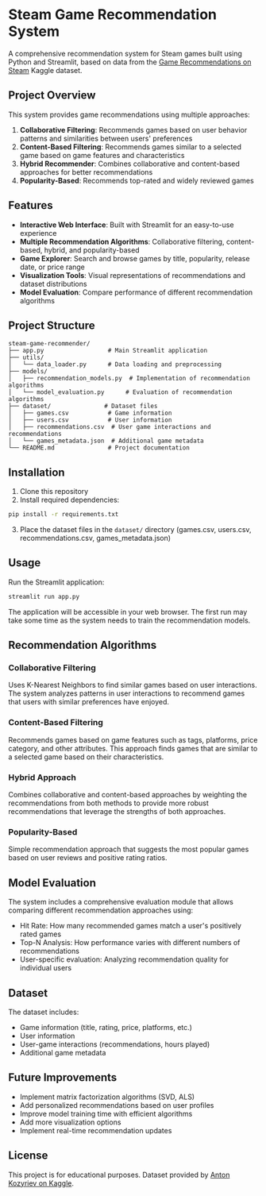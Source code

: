 # Steam Game Recommendation System

A comprehensive recommendation system for Steam games built using Python and Streamlit, based on data from the [Game Recommendations on Steam](https://www.kaggle.com/datasets/antonkozyriev/game-recommendations-on-steam) Kaggle dataset.

## Project Overview

This system provides game recommendations using multiple approaches:

1. **Collaborative Filtering**: Recommends games based on user behavior patterns and similarities between users' preferences
2. **Content-Based Filtering**: Recommends games similar to a selected game based on game features and characteristics
3. **Hybrid Recommender**: Combines collaborative and content-based approaches for better recommendations
4. **Popularity-Based**: Recommends top-rated and widely reviewed games

## Features

- **Interactive Web Interface**: Built with Streamlit for an easy-to-use experience
- **Multiple Recommendation Algorithms**: Collaborative filtering, content-based, hybrid, and popularity-based
- **Game Explorer**: Search and browse games by title, popularity, release date, or price range
- **Visualization Tools**: Visual representations of recommendations and dataset distributions
- **Model Evaluation**: Compare performance of different recommendation algorithms

## Project Structure

```
steam-game-recommender/
├── app.py                  # Main Streamlit application
├── utils/
│   └── data_loader.py      # Data loading and preprocessing
├── models/
│   ├── recommendation_models.py  # Implementation of recommendation algorithms
│   └── model_evaluation.py      # Evaluation of recommendation algorithms
├── dataset/               # Dataset files
│   ├── games.csv           # Game information
│   ├── users.csv           # User information
│   ├── recommendations.csv  # User game interactions and recommendations
│   └── games_metadata.json  # Additional game metadata
└── README.md               # Project documentation
```

## Installation

1. Clone this repository
2. Install required dependencies:

```bash
pip install -r requirements.txt
```

3. Place the dataset files in the `dataset/` directory (games.csv, users.csv, recommendations.csv, games_metadata.json)

## Usage

Run the Streamlit application:

```bash
streamlit run app.py
```

The application will be accessible in your web browser. The first run may take some time as the system needs to train the recommendation models.

## Recommendation Algorithms

### Collaborative Filtering

Uses K-Nearest Neighbors to find similar games based on user interactions. The system analyzes patterns in user interactions to recommend games that users with similar preferences have enjoyed.

### Content-Based Filtering

Recommends games based on game features such as tags, platforms, price category, and other attributes. This approach finds games that are similar to a selected game based on their characteristics.

### Hybrid Approach

Combines collaborative and content-based approaches by weighting the recommendations from both methods to provide more robust recommendations that leverage the strengths of both approaches.

### Popularity-Based

Simple recommendation approach that suggests the most popular games based on user reviews and positive rating ratios.

## Model Evaluation

The system includes a comprehensive evaluation module that allows comparing different recommendation approaches using:

- Hit Rate: How many recommended games match a user's positively rated games
- Top-N Analysis: How performance varies with different numbers of recommendations
- User-specific evaluation: Analyzing recommendation quality for individual users

## Dataset

The dataset includes:

- Game information (title, rating, price, platforms, etc.)
- User information
- User-game interactions (recommendations, hours played)
- Additional game metadata

## Future Improvements

- Implement matrix factorization algorithms (SVD, ALS)
- Add personalized recommendations based on user profiles
- Improve model training time with efficient algorithms
- Add more visualization options
- Implement real-time recommendation updates

## License

This project is for educational purposes. Dataset provided by [Anton Kozyriev on Kaggle](https://www.kaggle.com/datasets/antonkozyriev/game-recommendations-on-steam).